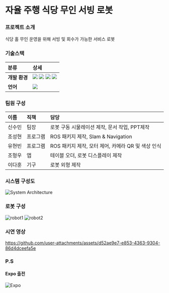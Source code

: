 # 자율 주행 식당 무인 서빙 로봇

### 프로젝트 소개

식당 홀 무인 운영을 위해 서빙 및 회수가 가능한 서비스 로봇

### 기술스택

|분류|상세|
|:---|:---|
|**개발 환경**|<img src="https://img.shields.io/badge/Linux-FCC624?style=for-the-badge&logo=Linux&logoColor=white"> <img src="https://img.shields.io/badge/ubuntu-E95420?style=for-the-badge&logo=Ubuntu&logoColor=white"> <img src="https://img.shields.io/badge/VSCode-007ACC?style=for-the-badge&logo=visual-studio-code&logoColor=white"> <img src="https://img.shields.io/badge/ROS-304060?style=for-the-badge&logo=ros&logoColor=white">|
|**언어**|<img src="https://img.shields.io/badge/C++-D26383?style=for-the-badge&logo=cplusplus&logoColor=white">|

### 팀원 구성

|이름|직책|담당|
|:---|:---|:---|
|신수민|팀장|로봇 구동 시물레이션 제작, 문서 작업, PPT제작|
|조성현|프로그램|ROS 패키지 제작, Slam & Navigation|
|유현빈|프로그램|ROS 패키지 제작, 모터 제어, 카메라 QR 및 색상 인식|
|조형우|앱|테이블 오더, 로봇 디스플레이 제작|
|이다훈|기구|로봇 외형 제작|

### 시스템 구성도

![System Architecture](https://github.com/user-attachments/assets/04b1b2c9-e508-4240-a201-9e3f5804a7e1)

### 로봇 구성

![robot1](https://github.com/user-attachments/assets/7a5e3076-a5ec-4656-afde-da6f6287b0ae)
![robot2](https://github.com/user-attachments/assets/d2d8f756-68e1-4fc2-b809-5132233f7a4b)

### 시연 영상

https://github.com/user-attachments/assets/d52ae9e7-e853-4363-9304-86d4dceefa5e

### P.S
#### Expo 출전
![Expo](https://github.com/goosebomb/Self-Driving-Project2/assets/102175112/2752f3ee-3b05-49e0-a039-52cd00a86a13)
